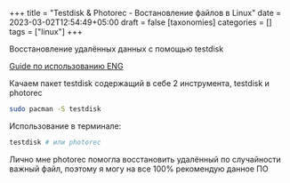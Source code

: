 +++
title = "Testdisk & Photorec - Востановление файлов в Linux"
date = 2023-03-02T12:54:49+05:00
draft = false
[taxonomies]
categories = []
tags = ["linux"]
+++

Восстановление удалённых данных с помощью testdisk

[Guide по использованию ENG](https://www.pandorarecovery.com/blog/recover-data-from-sd-card-on-linux/)

Качаем пакет testdisk содержащий в себе 2 инструмента, testdisk и photorec

```bash
sudo pacman -S testdisk
```

Использование в терминале:

```bash
testdisk # или photorec
```

Лично мне photorec помогла восстановить удалённый по случайности важный файл, поэтому я могу на все 100% рекомендую данное ПО
